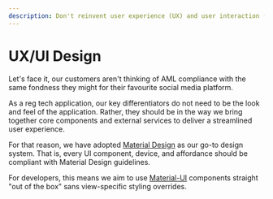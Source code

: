 ```yaml
---
description: Don't reinvent user experience (UX) and user interaction (UI) best practices
---
```


# UX/UI Design

Let's face it, our customers aren't thinking of AML compliance with the same fondness they might for their favourite social media platform.

As a reg tech application, our key differentiators do not need to be the look and feel of the application. Rather, they should be in the way we bring together core components and external services to deliver a streamlined user experience.

For that reason, we have adopted [Material Design](https://material.io) as our go-to design system. That is, every UI component, device, and affordance should be compliant with Material Design guidelines.

For developers, this means we aim to use [Material-UI](https://material-ui.com) components straight "out of the box" sans view-specific styling overrides.
